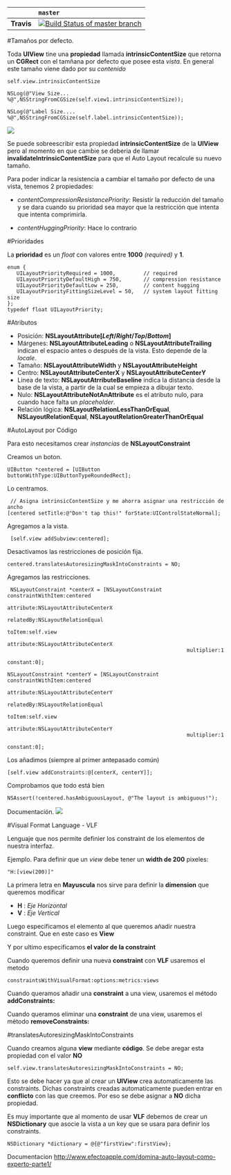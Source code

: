 
|   | `master` | 
|:--|:---------|
| **Travis** | [![Build Status of master branch](https://travis-ci.org/jghg02/LayoutsExampleiOS.svg?branch=master)](https://travis-ci.com/jghg02/LayoutsExampleiOS) |


#Tamaños por defecto. 

Toda **UIView** tine una **propiedad** llamada **intrinsicContentSize** que retorna un **CGRect** con el tamñana por defecto que posee esta _vista_. En general este tamaño viene dado por su _contenido_ 

	self.view.intrinsicContentSize
	
	NSLog(@"View Size... %@",NSStringFromCGSize(self.view1.intrinsicContentSize));
	
	NSLog(@"Label Size.... %@",NSStringFromCGSize(self.label.intrinsicContentSize));
	

![](https://developer.apple.com/reference/appkit/nsview/1526996-intrinsiccontentsize?language=objc)

Se puede sobreescribir esta propiedad **intrinsicContentSize** de la **UIView** pero al momento en que cambie se deberia de llamar **invalidateIntrinsicContentSize** para que el Auto Layout recalcule su nuevo tamaño. 


Para poder indicar la resistencia a cambiar el tamaño por defecto de una vista, tenemos 2 propiedades:

- _contentCompressionResistancePriority_: Resistir la reducción del tamaño y se dara cuando su prioridad sea mayor que la restricción que intenta que intenta comprimirla. 

- _contentHuggingPriority_: Hace lo contrario 


#Prioridades

La **prioridad** es un _float_ con valores entre **1000** _(required)_ y **1**.

	enum {
	   UILayoutPriorityRequired = 1000,         // required
	   UILayoutPriorityDefaultHigh = 750,       // compression resistance
	   UILayoutPriorityDefaultLow = 250,        // content hugging
	   UILayoutPriorityFittingSizeLevel = 50,   // system layout fitting size
	};
	typedef float UILayoutPriority;
	

#Atributos
- Posición: **NSLayoutAttribute[_Left_/_Right_/_Top_/_Bottom_]**
- Márgenes: **NSLayoutAttributeLeading** o **NSLayoutAttributeTrailing** indican el espacio antes o después de la vista. Esto depende de la _locale_.
- Tamaño: **NSLayoutAttributeWidth** y **NSLayoutAttributeHeight**
- Centro: **NSLayoutAttributeCenterX** y **NSLayoutAttributeCenterY**
- Linea de texto: **NSLayoutAtrributeBaseline** indica la distancia desde la base de la vista, a partir de la cual se empieza a dibujar texto.
- Nulo: **NSLayoutAttributeNotAnAttribute** es el atributo nulo, para cuando hace falta un _placeholder_.
- Relación lógica: **NSLayoutRelationLessThanOrEqual**, **NSLayoutRelationEqual**, **NSLayoutRelationGreaterThanOrEqual**

#AutoLayout por Código

Para esto necesitamos crear _instancias_ de **NSLayoutConstraint**

Creamos un boton. 

    UIButton *centered = [UIButton buttonWithType:UIButtonTypeRoundedRect];
 
 Lo centramos.
	 
	 // Asigna intrinsicContentSize y me ahorra asignar una restricción de ancho
    [centered setTitle:@"Don't tap this!" forState:UIControlStateNormal];
    
Agregamos a la vista. 

	 [self.view addSubview:centered];
	 
Desactivamos las restricciones de posición fija.

	centered.translatesAutoresizingMaskIntoConstraints = NO;
	
Agregamos las restricciones. 

	 NSLayoutConstraint *centerX = [NSLayoutConstraint constraintWithItem:centered
                                                               attribute:NSLayoutAttributeCenterX
                                                               relatedBy:NSLayoutRelationEqual
                                                                  toItem:self.view
                                                               attribute:NSLayoutAttributeCenterX
                                                              multiplier:1
                                                                constant:0];
                                                                
	NSLayoutConstraint *centerY = [NSLayoutConstraint constraintWithItem:centered
                                                               attribute:NSLayoutAttributeCenterY
                                                               relatedBy:NSLayoutRelationEqual
                                                                  toItem:self.view
                                                               attribute:NSLayoutAttributeCenterY
                                                              multiplier:1
                                                                constant:0];
                                                                
Los añadimos (siempre al primer antepasado común)
	
	[self.view addConstraints:@[centerX, centerY]];
	
Comprobamos que todo está bien
	
	NSAssert(!centered.hasAmbiguousLayout, @"The layout is ambiguous!");
	

Documentación.
![](http://matthewmorey.com/creating-uiviews-programmatically-with-auto-layout/)


#Visual Format Language - VLF

Lenguaje que nos permite definier los constraint de los elementos de nuestra interfaz. 

Ejemplo.
Para definir que un _view_ debe tener un **width de 200** pixeles:

	"H:[view(200)]"
	
La primera letra en **Mayuscula** nos sirve para definir la **dimension** que queremos modificar

- **H** : _Eje Horizontal_
- **V** : _Eje Vertical_

Luego especificamos el elemento al que queremos añadir nuestra constraint. Que en este caso es **View**

Y por ultimo especificamos **el valor de la constraint** 

Cuando queremos definir una nueva **constraint** con **VLF** usaremos el metodo

	constraintsWithVisualFormat:options:metrics:views
	
Cuando queramos añadir una **constraint** a una view, usaremos el método **addConstraints:**

Cuando queramos eliminar una **constraint** de una view, usaremos el método **removeConstraints:**


#translatesAutoresizingMaskIntoConstraints

Cuando creamos alguna **view** mediante **código**. Se debe aregar esta propiedad con el valor **NO** 

	self.view.translatesAutoresizingMaskIntoConstraints = NO;
	
Esto se debe hacer ya que al crear un **UIView** crea automaticamente las constraints. Dichas constraints creadas automaticamente pueden entrar en **conflicto** con las que creemos. Por eso se debe asignar a **NO** dicha propiedad. 


Es muy importante que al momento de usar **VLF** debemos de crear un **NSDictionary** que asocie la vista a un key que se usara para definir los constraints. 

	NSDictionary *dictionary = @{@"firstView":firstView};
	






Documentacion http://www.efectoapple.com/domina-auto-layout-como-experto-parte1/

	

	








